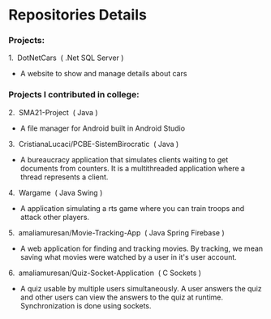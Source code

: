 # Repositories Details
### Projects:
1.&nbsp; DotNetCars &nbsp;( .Net SQL Server )

   - A website to show and manage details about cars

### Projects I contributed in college:

2.&nbsp; SMA21-Project &nbsp;( Java )

   - A file manager for Android built in Android Studio

3.&nbsp; CristianaLucaci/PCBE-SistemBirocratic &nbsp;( Java )

   - A bureaucracy application that simulates clients waiting to get documents from counters. It is a multithreaded application where a thread represents a client.

4.&nbsp; Wargame &nbsp;( Java Swing )

   - A application simulating a rts game where you can train troops and attack other players.

5.&nbsp; amaliamuresan/Movie-Tracking-App &nbsp;( Java Spring Firebase )

   - A web application for finding and tracking movies. By tracking, we mean saving what movies were watched by a user in it's user account.

6.&nbsp; amaliamuresan/Quiz-Socket-Application &nbsp;( C Sockets )

   - A quiz usable by multiple users simultaneously. A user answers the quiz and other users can view the answers to the quiz at runtime. Synchronization is done using sockets.
